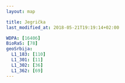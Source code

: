 ```yaml
---
layout: map

title: Jegrička
last_modified_at: 2018-05-21T19:19:14+02:00

WDPA: [16406]
BioRaS: [78]
geoSrbija:
  L1_183: [110]
  L1_301: [11]
  L1_302: [36]
  L1_362: [69]
---
```

